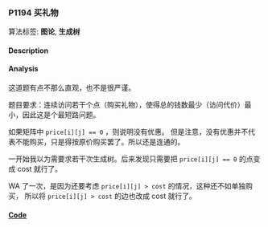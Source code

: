 
### P1194 买礼物

算法标签: **图论**, **生成树**

#### Description


#### Analysis

这道题有点不那么直观，也不是很严谨。

题目要求：连续访问若干个点（购买礼物），使得总的钱数最少（访问代价）最小，因此这是个最短路问题。

如果矩阵中 `price[i][j] == 0` ，则说明没有优惠。 但是注意，没有优惠并不代表不能购买，只是得按原价购买罢了。所以还是连通的。

一开始我以为需要求若干次生成树。后来发现只需要把 `price[i][j] == 0` 的点变成 cost 就行了。

WA 了一次，是因为还要考虑 `price[i][j] > cost` 的情况，这种还不如单独购买， 所以将 `price[i][j] > cost` 的边也改成 cost 就行了。

#### [Code](../../cpp/11/p1194.cpp)


